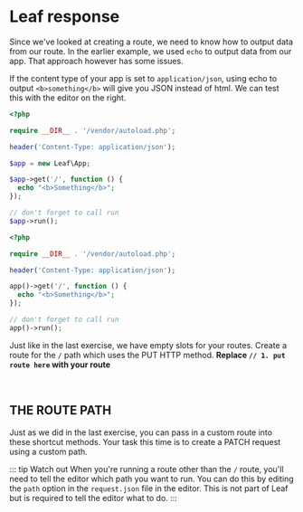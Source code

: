 # Leaf response

Since we've looked at creating a route, we need to know how to output data from our route. In the earlier example, we used `echo` to output data from our app. That approach however has some issues.

If the content type of your app is set to `application/json`, using echo to output `<b>something</b>` will give you JSON instead of html. We can test this with the editor on the right.

<div class="class-mode">

```php
<?php

require __DIR__ . '/vendor/autoload.php';

header('Content-Type: application/json');

$app = new Leaf\App;

$app->get('/', function () {
  echo "<b>Something</b>";
});

// don't forget to call run
$app->run();
```

</div>
<div class="functional-mode">

```php
<?php

require __DIR__ . '/vendor/autoload.php';

header('Content-Type: application/json');

app()->get('/', function () {
  echo "<b>Something</b>";
});

// don't forget to call run
app()->run();
```

</div>

Just like in the last exercise, we have empty slots for your routes. Create a route for the `/` path which uses the PUT HTTP method. **Replace `// 1. put route here` with your route**

<br>

## THE ROUTE PATH

Just as we did in the last exercise, you can pass in a custom route into these shortcut methods. Your task this time is to create a PATCH request using a custom path.

::: tip Watch out
When you're running a route other than the `/` route, you'll need to tell the editor which path you want to run. You can do this by editing the `path` option in the `request.json` file in the editor. This is not part of Leaf but is required to tell the editor what to do.
:::
